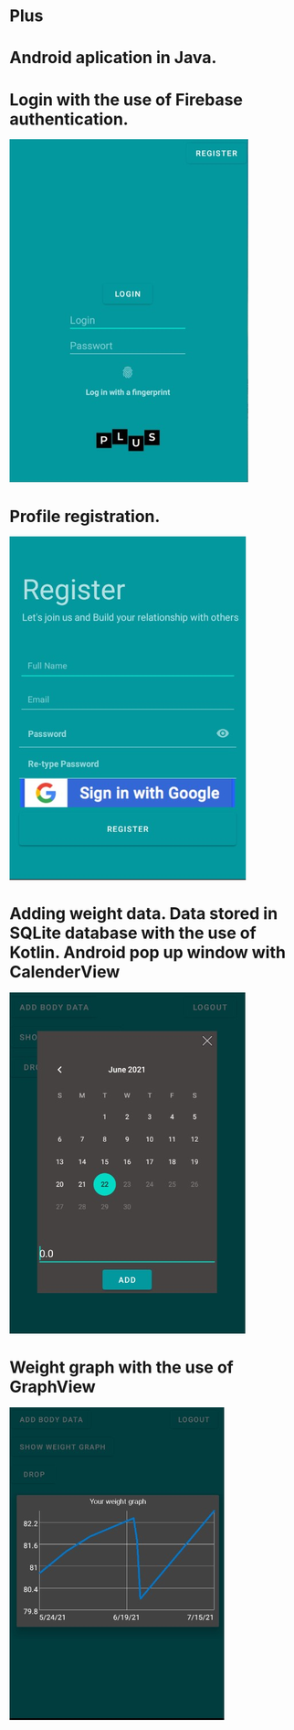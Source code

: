# Plus

# Android aplication in Java.

# Login with the use of Firebase authentication.

![alt text](https://github.com/staimi/Plus/blob/master/login.jpg)

# Profile registration.

![alt-text](https://github.com/staimi/Plus/blob/master/register.jpg)

# Adding weight data. Data stored in SQLite database with the use of Kotlin. Android pop up window with CalenderView

![alt-text](https://github.com/staimi/Plus/blob/master/add_weight_pop_up.jpg)

# Weight graph with the use of GraphView
![alt-text](https://github.com/staimi/Plus/blob/master/graphView_weight.jpg)
